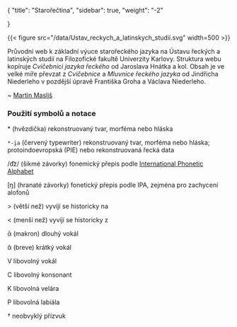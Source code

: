 {
"title": "Starořečtina",
    "sidebar": true,
    "weight": "-2"

}

{{< figure src="/data/Ustav_reckych_a_latinskych_studii.svg" width=500 >}}

Průvodní web k základní výuce starořeckého jazyka na Ústavu řeckých a latinských studií na Filozofické fakultě Univerzity Karlovy. Struktura webu kopíruje *Cvičebnici jazyka řeckého* od Jaroslava Hnátka a kol. Obsah je ve velké míře převzat z *Cvičebnice* a *Mluvnice řeckého jazyka* od Jindřicha Niederleho v pozdější úpravě Františka Groha a Václava Niederleho. 

~ [Martin Masliš](mailto:Martin.Maslis@ff.cuni.cz)

### Použití symbolů a notace

\* (hvězdička) rekonstruovaný tvar, morféma nebo hláska 

`*-i̯a` (červený typewriter) rekonstruovaný tvar, morféma nebo hláska; protoindoevropská (PIE) nebo rekonstruovaná řecká data  

/d͡z/ (šikmé závorky) fonemický přepis podle [International Phonetic Alphabet](https://www.ipachart.com/)

[ŋ] (hranaté závorky) fonetický přepis podle IPA, zejména pro zachycení alofonů  

\> (větší než) vyvíjí se historicky na

\< (menší než) vyvíjí se historicky z 

ᾱ (makron) dlouhý vokál

ᾰ (breve) krátký vokál

V libovolný vokál

C libovolný konsonant

K libovolná velára

P libovolná labiála

† neobvyklý přízvuk 
